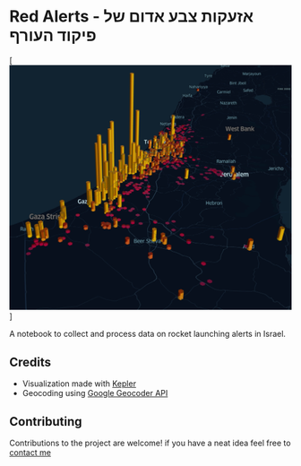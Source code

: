 # Red Alerts - אזעקות צבע אדום של פיקוד העורף

[![RedAlertLogo](/RedAlerts.jpg)]

A notebook to collect and process data on rocket launching alerts in Israel.

## Credits
* Visualization made with [Kepler](https://kepler.gl/)
* Geocoding using [Google Geocoder API](https://developers.google.com/maps/documentation/geocoding/overview)


## Contributing
Contributions to the project are welcome! if you have a neat idea feel free to [contact me](mailto:yoavtepper@gmail.com)
